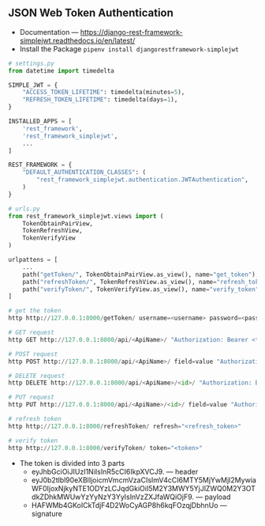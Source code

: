 ## JSON Web Token Authentication

* Documentation — https://django-rest-framework-simplejwt.readthedocs.io/en/latest/
* Install the Package `pipenv install djangorestframework-simplejwt`

```py
# settings.py
from datetime import timedelta

SIMPLE_JWT = {
    "ACCESS_TOKEN_LIFETIME": timedelta(minutes=5),
    "REFRESH_TOKEN_LIFETIME": timedelta(days=1),
}

INSTALLED_APPS = [
    'rest_framework',
    'rest_framework_simplejwt',
    ...
]

REST_FRAMEWORK = {
    "DEFAULT_AUTHENTICATION_CLASSES": (
        "rest_framework_simplejwt.authentication.JWTAuthentication",
    )
}

# urls.py
from rest_framework_simplejwt.views import (
    TokenObtainPairView,
    TokenRefreshView,
    TokenVerifyView
)

urlpattens = [
    ...
    path("getToken/", TokenObtainPairView.as_view(), name="get_token"),
    path("refreshToken/", TokenRefreshView.as_view(), name="refresh_token"),
    path("verifyToken/", TokenVerifyView.as_view(), name="verify_token"),
]
```

```py
# get the token
http http://127.0.0.1:8000/getToken/ username=<username> password=<password>

# GET request
http GET http://127.0.0.1:8000/api/<ApiName>/ "Authorization: Bearer <token>"

# POST request
http POST http://127.0.0.1:8000/api/<ApiName>/ field=value "Authorization: Bearer <token>"

# DELETE request
http DELETE http://127.0.0.1:8000/api/<ApiName>/<id>/ "Authorization: Bearer <token>"

# PUT request
http PUT http://127.0.0.1:8000/api/<ApiName>/<id>/ field=value "Authorization: Bearer <token>"

# refresh token
http http://127.0.0.1:8000/refreshToken/ refresh="<refresh_token>"

# verify token
http http://127.0.0.1:8000/verifyToken/ token="<token>"
```

* The token is divided into 3 parts
    * eyJhbGciOiJIUzI1NiIsInR5cCI6IkpXVCJ9. — header
    * eyJ0b2tlbl90eXBlIjoicmVmcmVzaCIsImV4cCI6MTY5MjYwMjI2MywiaWF0IjoxNjkyNTE1ODYzLCJqdGkiOiI5M2Y3MWY5YjJlZWQ0M2Y3OTdkZDhkMWUwYzYyNzY3YyIsInVzZXJfaWQiOjF9. — payload
    * HAFWMb4GKoICkTdjF4D2WoCyAGP8h6kqFOzqjDbhnUo — signature